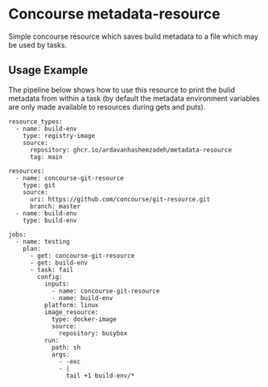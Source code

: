 # Concourse metadata-resource
Simple concourse resource which saves build metadata to a file which may be used by tasks.

## Usage Example
The pipeline below shows how to use this resource to print the bulid metadata from within a task (by default the metadata environment variables are only made available to resources during gets and puts).
```
resource_types:
  - name: build-env
    type: registry-image
    source:
      repository: ghcr.io/ardavanhashemzadeh/metadata-resource
      tag: main

resources:
  - name: concourse-git-resource
    type: git
    source:
      uri: https://github.com/concourse/git-resource.git
      branch: master
  - name: build-env
    type: build-env

jobs:
  - name: testing
    plan:
      - get: concourse-git-resource
      - get: build-env
      - task: fail
        config:
          inputs:
            - name: concourse-git-resource
            - name: build-env
          platform: linux
          image_resource:
            type: docker-image
            source:
              repository: busybox
          run:
            path: sh
            args:
              - -exc
              - |
                tail +1 build-env/*
```
